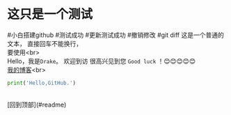 ﻿# 这只是一个测试
#小白搭建github
#测试成功
#更新测试成功
#撤销修改
#git diff
这是一个普通的文本，
直接回车不能换行，<br>
要使用\<br><br>
		Hello，我是`Drake`。
		欢迎到访
		很高兴见到您
		`Good luck` ！:blush::blush::blush::blush::blush:	<br>
[我的博客](http://www.cnblogs.com/drake0301 "www.cnblogs.com/drake0301")<br>
```python
print('Hello,GitHub.')
```
<br>
[回到顶部](#readme)
